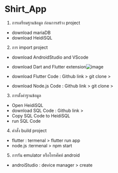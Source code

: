 # Shirt_App

1. การเตรียมฐานข้อมูล ก่อนการสร้าง project
- download mariaDB
- download HeidiSQL
2. การ import project
- download AndroidStudio and VScode
- download Dart and Flutter extension![image](https://github.com/user-attachments/assets/878b745d-3917-409e-89b6-3bba9f4f5cd6)

- download Flutter Code : Github link > git clone >
- download Node.js Code : Github link > git clone >
3. การตั้งค่าฐานข้อมูล
- Open HeidiSQL
- download SQL Code : Github link > 
- Copy SQL Code to HeidiSQL
- run SQL Code
4. คำสั่ง build project
- flutter : termenal > flutter run app
- node.js :termenal > npm start
5. การรัน emulator หรือโทรศัพท์ android
- androiStudio : device manager > create 
